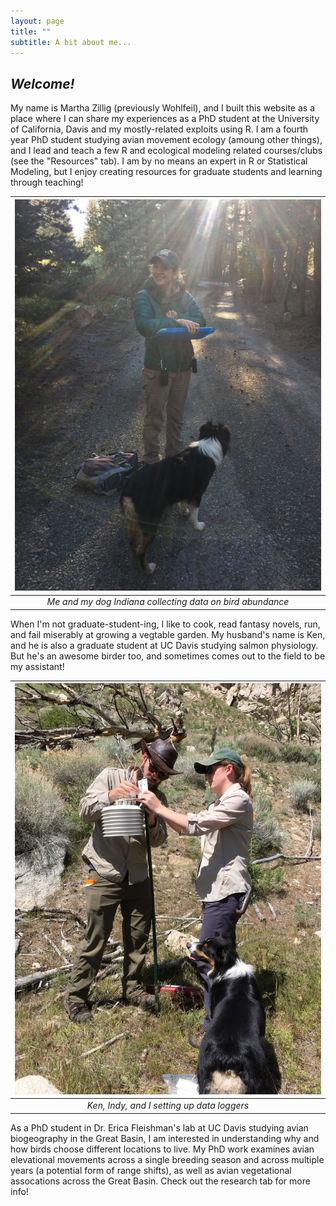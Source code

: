 ```yaml
---
layout: page
title: ""
subtitle: A bit about me...
---
```


## *Welcome!*

My name is Martha Zillig (previously Wohlfeil), and I built this website as a place where I can share my experiences as a PhD student at the University of California, Davis and my mostly-related exploits using R. I am a fourth year PhD student studying avian movement ecology (amoung other things), and I lead and teach a few R and ecological modeling related courses/clubs (see the "Resources" tab). I am by no means an expert in R or Statistical Modeling, but I enjoy creating resources for graduate students and learning through teaching! 

| ![](/img/martha_work2.JPG) | 
|:--:| 
| *Me and my dog Indiana collecting data on bird abundance* |

When I'm not graduate-student-ing, I like to cook, read fantasy novels, run, and fail miserably at growing a vegtable garden. My husband's name is Ken, and he is also a graduate student at UC Davis studying salmon physiology. But he's an awesome birder too, and sometimes comes out to the field to be my assistant! 

| ![](/img/family_work2.JPG) |
|:--:| 
| *Ken, Indy, and I setting up data loggers* |

As a PhD student in Dr. Erica Fleishman's lab at UC Davis studying avian biogeography in the Great Basin, I am interested in understanding why and how birds choose different locations to live. My PhD work examines avian elevational movements across a single breeding season and across multiple years (a potential form of range shifts), as well as avian vegetational assocations across the Great Basin. Check out the research tab for more info! 
